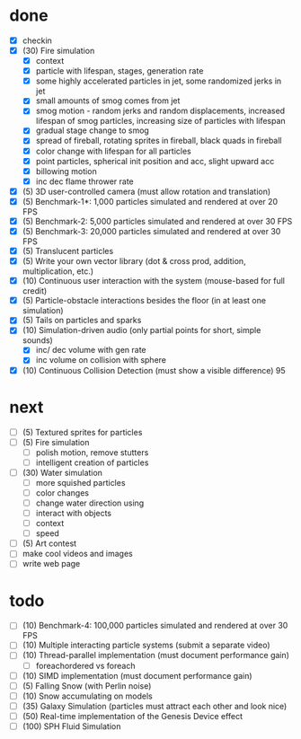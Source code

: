 # done
- [x] checkin
- [x] (30) Fire simulation
    - [x] context
    - [x] particle with lifespan, stages, generation rate
    - [x] some highly accelerated particles in jet, some randomized jerks in jet
    - [x] small amounts of smog comes from jet
    - [x] smog motion - random jerks and random displacements, increased lifespan of smog particles, increasing size of particles with lifespan
    - [x] gradual stage change to smog
    - [x] spread of fireball, rotating sprites in fireball, black quads in fireball
    - [x] color change with lifespan for all particles
    - [x] point particles, spherical init position and acc,  slight upward acc
    - [x] billowing motion
    - [x] inc dec flame thrower rate
- [x] (5) 3D user-controlled camera (must allow rotation and translation) 
- [x] (5) Benchmark-1*: 1,000 particles simulated and rendered at over 20 FPS 
- [x] (5) Benchmark-2: 5,000 particles simulated and rendered at over 30 FPS 
- [x] (5) Benchmark-3: 20,000 particles simulated and rendered at over 30 FPS 
- [x] (5) Translucent particles
- [x] (5) Write your own vector library (dot & cross prod, addition, multiplication, etc.) 
- [x] (10) Continuous user interaction with the system (mouse-based for full credit) 
- [x] (5) Particle-obstacle interactions besides the floor (in at least one simulation) 
- [x] (5) Tails on particles and sparks
- [x] (10) Simulation-driven audio (only partial points for short, simple sounds) 
    - [x] inc/ dec volume with gen rate
    - [x] inc volume on collision with sphere
- [x] (10) Continuous Collision Detection (must show a visible difference) 
95
# next
- [ ] (5) Textured sprites for particles
- [ ] (5) Fire simulation
    - [ ] polish motion, remove stutters
    - [ ] intelligent creation of particles

- [ ] (30) Water simulation
    - [ ] more squished particles
    - [ ] color changes
    - [ ] change water direction using
    - [ ] interact with objects
    - [ ] context
    - [ ] speed

- [ ] (5) Art contest
- [ ] make cool videos and images
- [ ] write web page

# todo
- [ ] (10) Benchmark-4: 100,000 particles simulated and rendered at over 30 FPS 
- [ ] (10) Multiple interacting particle systems (submit a separate video) 
- [ ] (10) Thread-parallel implementation (must document performance gain)
    - [ ] foreachordered vs foreach
- [ ] (10) SIMD implementation (must document performance gain) 
- [ ] (5) Falling Snow (with Perlin noise) 
- [ ] (10) Snow accumulating on models 
- [ ] (35) Galaxy Simulation (particles must attract each other and look nice) 
- [ ] (50) Real-time implementation of the Genesis Device effect  
- [ ] (100) SPH Fluid Simulation 
